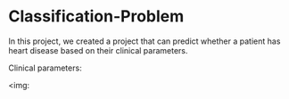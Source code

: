 # Classification-Problem

In this project, we created a project that can predict whether a patient has heart disease based on their clinical parameters. 

Clinical parameters:

<img:
